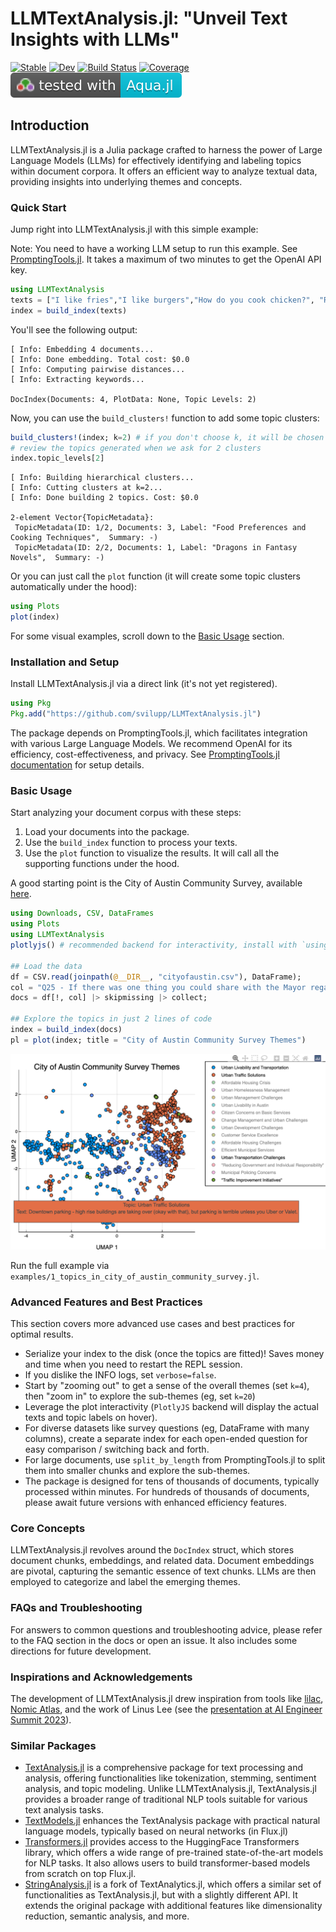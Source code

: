 # LLMTextAnalysis.jl: "Unveil Text Insights with LLMs" 
[![Stable](https://img.shields.io/badge/docs-stable-blue.svg)](https://svilupp.github.io/LLMTextAnalysis.jl/stable/) [![Dev](https://img.shields.io/badge/docs-dev-blue.svg)](https://svilupp.github.io/LLMTextAnalysis.jl/dev/) [![Build Status](https://github.com/svilupp/LLMTextAnalysis.jl/actions/workflows/CI.yml/badge.svg?branch=main)](https://github.com/svilupp/LLMTextAnalysis.jl/actions/workflows/CI.yml?query=branch%3Amain) [![Coverage](https://codecov.io/gh/svilupp/LLMTextAnalysis.jl/branch/main/graph/badge.svg)](https://codecov.io/gh/svilupp/LLMTextAnalysis.jl) [![Aqua](https://raw.githubusercontent.com/JuliaTesting/Aqua.jl/master/badge.svg)](https://github.com/JuliaTesting/Aqua.jl)


## Introduction
LLMTextAnalysis.jl is a Julia package crafted to harness the power of Large Language Models (LLMs) for effectively identifying and labeling topics within document corpora. It offers an efficient way to analyze textual data, providing insights into underlying themes and concepts.

### Quick Start
Jump right into LLMTextAnalysis.jl with this simple example:

Note: You need to have a working LLM setup to run this example. See [PromptingTools.jl](https://github.com/svilupp/PromptingTools.jl). It takes a maximum of two minutes to get the OpenAI API key.

```julia
using LLMTextAnalysis
texts = ["I like fries","I like burgers","How do you cook chicken?", "Recently, I read a fantasy novel about dragons"] # some vector of documents
index = build_index(texts)
```

You'll see the following output:

```plaintext
[ Info: Embedding 4 documents...
[ Info: Done embedding. Total cost: $0.0
[ Info: Computing pairwise distances...
[ Info: Extracting keywords...

DocIndex(Documents: 4, PlotData: None, Topic Levels: 2)
```

Now, you can use the `build_clusters!` function to add some topic clusters:
```julia
build_clusters!(index; k=2) # if you don't choose k, it will be chosen automatically
# review the topics generated when we ask for 2 clusters
index.topic_levels[2]
```

```plaintext
[ Info: Building hierarchical clusters...
[ Info: Cutting clusters at k=2...
[ Info: Done building 2 topics. Cost: $0.0

2-element Vector{TopicMetadata}:
 TopicMetadata(ID: 1/2, Documents: 3, Label: "Food Preferences and Cooking Techniques",  Summary: -)
 TopicMetadata(ID: 2/2, Documents: 1, Label: "Dragons in Fantasy Novels",  Summary: -)
```

Or you can just call the `plot` function (it will create some topic clusters automatically under the hood):
```julia
using Plots
plot(index)
```

For some visual examples, scroll down to the [Basic Usage](#basic-usage) section.

### Installation and Setup
Install LLMTextAnalysis.jl via a direct link (it's not yet registered).

```julia
using Pkg
Pkg.add("https://github.com/svilupp/LLMTextAnalysis.jl")
```
 
The package depends on PromptingTools.jl, which facilitates integration with various Large Language Models. We recommend OpenAI for its efficiency, cost-effectiveness, and privacy. See [PromptingTools.jl documentation](https://github.com/svilupp/PromptingTools.jl) for setup details.

### Basic Usage
Start analyzing your document corpus with these steps:

1. Load your documents into the package.
2. Use the `build_index` function to process your texts.
3. Use the `plot` function to visualize the results. It will call all the supporting functions under the hood.

A good starting point is the City of Austin Community Survey, available [here](https://data.austintexas.gov/dataset/Community-Survey/s2py-ceb7/data).

```julia
using Downloads, CSV, DataFrames
using Plots
using LLMTextAnalysis
plotlyjs() # recommended backend for interactivity, install with `using Pkg; Pkg.add("PlotlyJS")`

## Load the data
df = CSV.read(joinpath(@__DIR__, "cityofaustin.csv"), DataFrame);
col = "Q25 - If there was one thing you could share with the Mayor regarding the City of Austin (any comment, suggestion, etc.), what would it be?"
docs = df[!, col] |> skipmissing |> collect;

## Explore the topics in just 2 lines of code
index = build_index(docs)
pl = plot(index; title = "City of Austin Community Survey Themes")
```

![City of Austin Community Survey Themes](docs/src/assets/austin_scatter.png)


Run the full example via `examples/1_topics_in_city_of_austin_community_survey.jl`.

### Advanced Features and Best Practices
This section covers more advanced use cases and best practices for optimal results.

- Serialize your index to the disk (once the topics are fitted)! Saves money and time when you need to restart the REPL session.
- If you dislike the INFO logs, set `verbose=false`.
- Start by "zooming out" to get a sense of the overall themes (set `k=4`), then "zoom in" to explore the sub-themes (eg, set `k=20`)
- Leverage the plot interactivity (`PlotlyJS` backend will display the actual texts and topic labels on hover).
- For diverse datasets like survey questions (eg, DataFrame with many columns), create a separate index for each open-ended question for easy comparison / switching back and forth.
- For large documents, use `split_by_length` from PromptingTools.jl to split them into smaller chunks and explore the sub-themes.
- The package is designed for tens of thousands of documents, typically processed within minutes. For hundreds of thousands of documents, please await future versions with enhanced efficiency features.

### Core Concepts
LLMTextAnalysis.jl revolves around the `DocIndex` struct, which stores document chunks, embeddings, and related data. Document embeddings are pivotal, capturing the semantic essence of text chunks. LLMs are then employed to categorize and label the emerging themes.

### FAQs and Troubleshooting
For answers to common questions and troubleshooting advice, please refer to the FAQ section in the docs or open an issue.
It also includes some directions for future development.

### Inspirations and Acknowledgements
The development of LLMTextAnalysis.jl drew inspiration from tools like [lilac](https://www.lilacml.com/), [Nomic Atlas](https://atlas.nomic.ai/), and the work of Linus Lee (see the [presentation at AI Engineer Summit 2023](https://www.youtube.com/watch?v=YvobVu1l7GI)).

### Similar Packages
- [TextAnalysis.jl](https://github.com/JuliaText/TextAnalysis.jl) is a comprehensive package for text processing and analysis, offering functionalities like tokenization, stemming, sentiment analysis, and topic modeling. Unlike LLMTextAnalysis.jl, TextAnalysis.jl provides a broader range of traditional NLP tools suitable for various text analysis tasks.
- [TextModels.jl](https://github.com/JuliaText/TextModels.jl) enhances the TextAnalysis package with practical natural language models, typically based on neural networks (in Flux.jl)
- [Transformers.jl](https://github.com/chengchingwen/Transformers.jl) provides access to the HuggingFace Transformers library, which offers a wide range of pre-trained state-of-the-art models for NLP tasks. It also allows users to build transformer-based models from scratch on top Flux.jl.
- [StringAnalysis.jl](https://github.com/zgornel/StringAnalysis.jl) is a fork of TextAnalytics.jl, which offers a similar set of functionalities as TextAnalysis.jl, but with a slightly different API. It extends the original package with additional features like dimensionality reduction, semantic analysis, and more.